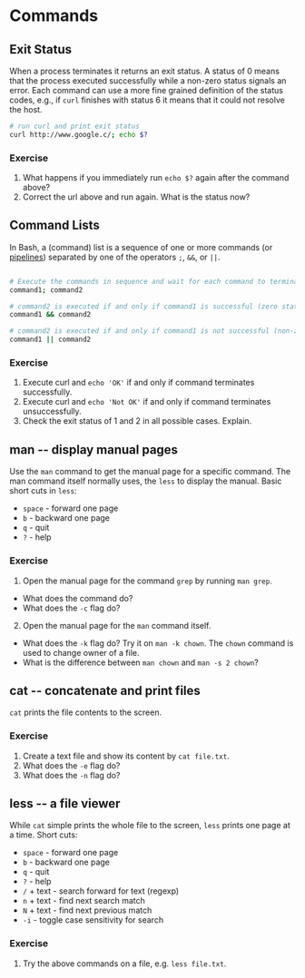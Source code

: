 # Commands

## Exit Status

When a process terminates it returns an exit status. A status of 0 means that
the process executed successfully while a non-zero status signals an error. Each
command can use a more fine grained definition of the status codes, e.g., if
`curl` finishes with status 6 it means that it could not resolve the host.

```bash
# run curl and print exit status
curl http://www.google.c/; echo $?
```

### Exercise

1. What happens if you immediately run `echo $?` again after the command above?
2. Correct the url above and run again. What is the status now?


## Command Lists

In Bash, a (command) list is a sequence of one or more commands (or
[pipelines](pipelines.md)) separated by one of the operators `;`, `&&`, or `||`.

```bash

# Execute the commands in sequence and wait for each command to terminate.
command1; command2

# command2 is executed if and only if command1 is successful (zero status)
command1 && command2

# command2 is executed if and only if command1 is not successful (non-zero status)
command1 || command2
```

### Exercise

1. Execute curl and `echo 'OK'` if and only if command terminates successfully.
2. Execute curl and `echo 'Not OK'` if and only if command terminates unsuccessfully.
3. Check the exit status of 1 and 2 in all possible cases. Explain.




## man -- display manual pages

Use the `man` command to get the manual page for a specific command. The man
command itself normally uses, the `less` to display the manual. Basic short cuts in
`less`:

* `space` - forward one page
* `b` - backward one page
* `q` - quit
* `?` - help

### Exercise

1. Open the manual page for the command `grep` by running `man grep`.
- What does the command do?
- What does the `-c` flag do?

2. Open the manual page for the `man` command itself.
- What does the `-k` flag do? Try it on `man -k chown`. The `chown` command is
used to change owner of a file.
- What is the difference between `man chown` and `man -s 2 chown`?


## cat -- concatenate and print files

`cat` prints the file contents to the screen.

### Exercise

1. Create a text file and show its content by `cat file.txt`.
2. What does the `-e` flag do?
3. What does the `-n` flag do?


## less -- a file viewer

While `cat` simple prints the whole file to the screen, `less` prints one page
at a time. Short cuts:


* `space` - forward one page
* `b` - backward one page
* `q` - quit
* `?` - help
* `/` + text - search forward for text (regexp)
* `n` + text - find next search match
* `N` + text - find next previous match
* `-i` - toggle case sensitivity for search


### Exercise

1. Try the above commands on a file, e.g. `less file.txt`.





